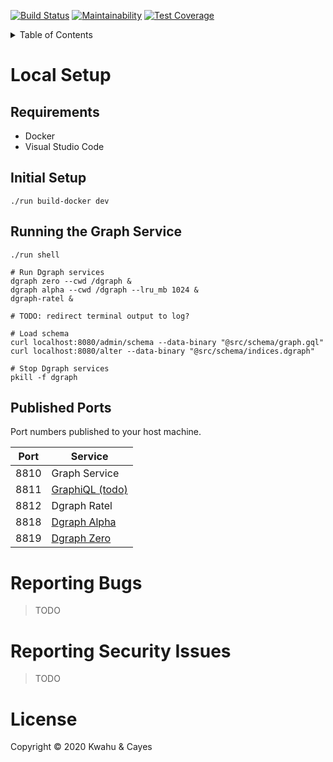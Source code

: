 [![Build Status](https://travis-ci.com/doraboateng/graph-service.svg?branch=stable)](https://travis-ci.com/doraboateng/graph-service)
[![Maintainability](https://api.codeclimate.com/v1/badges/af6ea36778ba43f5fc1d/maintainability)](https://codeclimate.com/github/doraboateng/graph-service/maintainability)
[![Test Coverage](https://api.codeclimate.com/v1/badges/af6ea36778ba43f5fc1d/test_coverage)](https://codeclimate.com/github/doraboateng/graph-service/test_coverage)

<details>
    <summary>Table of Contents</summary>

- [Local Setup](#local-setup)
    - [Requirements](#requirements)
    - [Initial Setup](#initial-setup)
    - [Published Ports](#published-ports)
- [Reporting Bugs](#reporting-bugs)
- [Reporting Security Issues](#reporting-security-issues)
- [Contributing](https://github.com/kwcay/boateng-graph-service/blob/stable/docs/contributing.md)
- [Deploying](https://github.com/kwcay/boateng-graph-service/blob/stable/docs/deploying.md)

</details>

# Local Setup

## Requirements

- Docker
- Visual Studio Code

## Initial Setup

```shell
./run build-docker dev
```

## Running the Graph Service

```shell
./run shell

# Run Dgraph services
dgraph zero --cwd /dgraph &
dgraph alpha --cwd /dgraph --lru_mb 1024 &
dgraph-ratel &

# TODO: redirect terminal output to log?

# Load schema
curl localhost:8080/admin/schema --data-binary "@src/schema/graph.gql"
curl localhost:8080/alter --data-binary "@src/schema/indices.dgraph"

# Stop Dgraph services
pkill -f dgraph
```

## Published Ports

Port numbers published to your host machine.

| Port | Service |
| --- | --- |
| 8810 | Graph Service |
| 8811 | [GraphiQL (todo)](https://github.com/graphql/graphiql) |
| 8812 | Dgraph Ratel |
| 8818 | [Dgraph Alpha](https://dgraph.io/docs/deploy/#more-about-dgraph-alpha) |
| 8819 | [Dgraph Zero](https://dgraph.io/docs/deploy/#more-about-dgraph-zero) |

# Reporting Bugs

>TODO

# Reporting Security Issues

>TODO

# License

Copyright © 2020 Kwahu & Cayes
